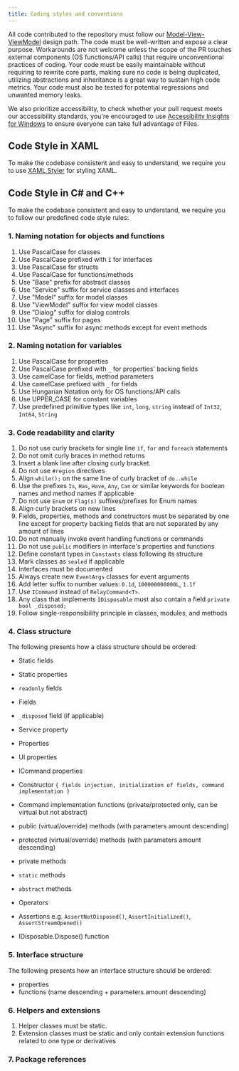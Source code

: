 ```yaml
---
title: Coding styles and conventions
---
```


All code contributed to the repository must follow
our [Model-View-ViewModel](https://en.wikipedia.org/wiki/Model%E2%80%93view%E2%80%93viewmodel) design path. The code
must be well-written and expose a clear purpose. Workarounds are not welcome unless the scope of the PR touches external
components
(OS functions/API calls) that require unconventional practices of coding. Your code must be easily maintainable without
requiring to rewrite core parts, making sure no code is being duplicated, utilizing abstractions and inheritance is a
great way to sustain high code metrics. Your code must also be tested for potential regressions and unwanted memory
leaks.

We also prioritize accessibility, to check whether your pull request meets our accessibility standards, you're
encouraged to use [Accessibility Insights for Windows](https://accessibilityinsights.io/docs/en/windows/overview/)
to ensure everyone can take full advantage of Files.

## Code Style in XAML

To make the codebase consistent and easy to understand, we require you to use [XAML Styler](https://marketplace.visualstudio.com/items?itemName=TeamXavalon.XAMLStyler2022) for styling XAML.

## Code Style in C# and C++

To make the codebase consistent and easy to understand, we require you to follow our predefined code style rules:

### 1. Naming notation for objects and functions

1. Use PascalCase for classes
2. Use PascalCase prefixed with `I` for interfaces
3. Use PascalCase for structs
4. Use PascalCase for functions/methods
5. Use "Base" prefix for abstract classes
6. Use "Service" suffix for service classes and interfaces
7. Use "Model" suffix for model classes
8. Use "ViewModel" suffix for view model classes
9. Use "Dialog" suffix for dialog controls
10. Use "Page" suffix for pages
11. Use "Async" suffix for async methods except for event methods

### 2. Naming notation for variables

1. Use PascalCase for properties
2. Use PascalCase prefixed with `_` for properties' backing fields
3. Use camelCase for fields, method parameters
4. Use camelCase prefixed with `_` for fields
5. Use Hungarian Notation only for OS functions/API calls
6. Use UPPER_CASE for constant variables
7. Use predefined primitive types like `int`, `long`, `string` instead of `Int32`, `Int64`, `String`

### 3. Code readability and clarity

1. Do not use curly brackets for single line `if`, `for` and `foreach` statements
2. Do not omit curly braces in method returns
3. Insert a blank line after closing curly bracket.
4. Do not use `#region` directives
5. Align `while();` on the same line of curly bracket of `do..while`
6. Use the prefixes `Is`, `Has`, `Have`, `Any`, `Can` or similar keywords for boolean names and method names if applicable
7. Do not use `Enum` or `Flag(s)` suffixes/prefixes for Enum names
8. Align curly brackets on new lines
9. Fields, properties, methods and constructors must be separated by one line except for property backing fields that are not separated by any amount of lines
10. Do not manually invoke event handling functions or commands
11. Do not use `public` modifiers in interface's properties and functions
12. Define constant types in `Constants` class following its structure
13. Mark classes as `sealed` if applicable
14. Interfaces must be documented
15. Always create new `EventArgs` classes for event arguments
16. Add letter suffix to number values: `0.1d`, `100000000000L`, `1.1f`
17. Use `ICommand` instead of `RelayCommand<T>`.
18. Any class that implements `IDisposable` must also contain a field `private bool _disposed;`
19. Follow single-responsibility principle in classes, modules, and methods

### 4. Class structure

The following presents how a class structure should be ordered:

- Static fields
- Static properties

- `readonly` fields
- Fields
- `_disposed` field (if applicable)

- Service property

- Properties
- UI properties
- ICommand properties

- Constructor `{ fields injection, initialization of fields, command implementation }`

- Command implementation functions (private/protected only, can be virtual but not abstract)

- public (virtual/override) methods (with parameters amount descending)
- protected (virtual/override) methods (with parameters amount descending)
- private methods

- `static` methods

- `abstract` methods

- Operators

- Assertions e.g. `AssertNotDisposed()`, `AssertInitialized()`, `AssertStreamOpened()`
- IDisposable.Dispose() function

### 5. Interface structure

The following presents how an interface structure should be ordered:

- properties
- functions (name descending + parameters amount descending)

### 6. Helpers and extensions

1. Helper classes must be static.
2. Extension classes must be static and only contain extension functions related to one type or derivatives

### 7. Package references
